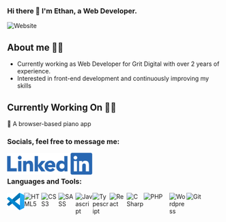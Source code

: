 ### Hi there 👋 I'm Ethan, a Web Developer.

![Website](https://img.shields.io/website?down_color=red&down_message=offline&label=portfolio&style=flat-square&up_color=lime-green&up_message=online&url=https://www.ethangreaves.co.uk/)

## About me 👨‍💻
- Currently working as Web Developer for Grit Digital with over 2 years of experience. <br />
- Interested in front-end development and continuously improving my skills <br />


## Currently Working On 🕵️‍♂️
🎹 A browser-based piano app 

### Socials, feel free to message me:

<a target="_blank" href="https://www.linkedin.com/in/ethan-greaves-b39504178/"><img align="left" alt="Ethan Greaves LinkedIn" width="200px" src="https://github.com/Ethan-Greaves/Ethan-Greaves/blob/master/Linkedin-icon.png" /></a>

<br />
<br />

### Languages and Tools:
<img align="left" alt="Visual Studio Code" width="40px" src="https://raw.githubusercontent.com/github/explore/80688e429a7d4ef2fca1e82350fe8e3517d3494d/topics/visual-studio-code/visual-studio-code.png" />

<img align="left" alt="HTML5" width="40px" src="https://cdn.jsdelivr.net/gh/devicons/devicon/icons/html5/html5-original.svg" />
<img align="left" alt="CSS3" width="40px" src="https://cdn.jsdelivr.net/gh/devicons/devicon/icons/css3/css3-original.svg" />
<img align="left" alt="SASS" width="40px" src="https://cdn.jsdelivr.net/gh/devicons/devicon/icons/sass/sass-original.svg" />
<img align="left" alt="Javascript" width="40px" src="https://raw.githubusercontent.com/jmnote/z-icons/master/svg/javascript.svg" />
<img align="left" alt="Typescript" width="40px" src="https://cdn.jsdelivr.net/gh/devicons/devicon/icons/typescript/typescript-original.svg" />
<img align="left" alt="React" width="40px" src="https://cdn.jsdelivr.net/gh/devicons/devicon/icons/react/react-original.svg" />
<img align="left" alt="C Sharp" width="40px" src="https://raw.githubusercontent.com/jmnote/z-icons/master/svg/csharp.svg" />
<img align="left" alt="PHP" width="60px" height="45px" src="https://raw.githubusercontent.com/jmnote/z-icons/master/svg/php.svg" />
<img align="left" alt="Wordpress" width="40px" src="https://cdn.jsdelivr.net/gh/devicons/devicon/icons/wordpress/wordpress-plain.svg" />
<img align="left" alt="Git" width="40px" src="https://cdn.jsdelivr.net/gh/devicons/devicon/icons/git/git-plain.svg" />

